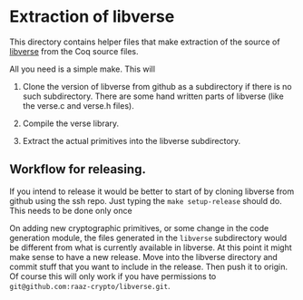 # Extraction of libverse

This directory contains helper files that make extraction of the
source of [libverse] from the Coq source files.

All you need is a simple make. This will

1. Clone the version of libverse from github as a subdirectory if
   there is no such subdirectory. There are some hand written parts of
   libverse (like the verse.c and verse.h files).

2. Compile the verse library.

3. Extract the actual primitives into the libverse subdirectory.

## Workflow for releasing.

If you intend to release it would be better to start of by cloning
libverse from github using the ssh repo. Just typing the `make
setup-release` should do. This needs to be done only once

On adding new cryptographic primitives, or some change in the code
generation module, the files generated in the `libverse` subdirectory
would be different from what is currently available in libverse. At
this point it might make sense to have a new release. Move into the
libverse directory and commit stuff that you want to include in the
release. Then push it to origin. Of course this will only work if you
have permissions to `git@github.com:raaz-crypto/libverse.git`.


[libverse]: <https://github.com/raaz-crypto/libverse>

